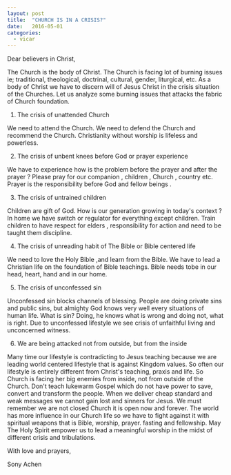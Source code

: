 ```yaml
---
layout: post
title:  "CHURCH IS IN A CRISIS?"
date:   2016-05-01
categories: 
  - vicar
---
```


Dear believers in Christ, 

The Church is the body of Christ. The Church is facing lot of burning issues  ie; traditional, theological, doctrinal, cultural, gender, liturgical, etc. As a body of
Christ we have to discern will of Jesus Christ in the crisis situation of the Churches. Let us analyze some burning issues that attacks the fabric of Church foundation.

1. The crisis of unattended Church

We need to attend the Church. We need to defend the Church and recommend the Church. Christianity without worship is lifeless and powerless.

2. The crisis of unbent knees before God or prayer experience

We have to experience how is the problem before the prayer and after the prayer ? Please pray for our companion , children , Church , country etc. Prayer is the responsibility before God and fellow beings . 

3. The crisis of untrained children

Children are gift of God. How is our generation growing in today's context ? In home we have switch or regulator for everything except children. Train children to have respect for elders , responsibility for action and need to be taught them discipline. 

4. The crisis of unreading habit of The Bible or Bible centered life

We need to love the Holy Bible ,and learn from the Bible. We have to lead a Christian life on the foundation of Bible teachings. Bible needs tobe in our head, heart, hand and in our home.

5. The crisis of unconfessed sin

Unconfessed sin blocks channels of blessing. People are doing private sins and public sins, but almighty God knows very well every situations of human life. What is sin? Doing, he knows what is wrong and doing not, what is right. Due to unconfessed lifestyle we see crisis of unfaithful living and unconcerned witness.

6. We are being attacked not from outside, but from the inside

Many time our lifestyle is contradicting to Jesus teaching because we are leading world centered lifestyle that is against Kingdom values. So often our lifestyle is entirely different from Christ's teaching, praxis and life. So Church is facing her big enemies from inside, not from outside of the Church. 
Don't teach lukewarm Gospel which do not have power to save, convert and transform the people. When we deliver cheap standard and weak messages we cannot gain lost and sinners for Jesus. We must  remember we are not closed Church it is open now and forever. The world has more influence in our Church life so we have to fight against it with spiritual weapons that is Bible, worship, prayer. fasting and fellowship. May The Holy Spirit empower us to lead a meaningful worship in the midst of different crisis and tribulations.



With love and prayers,	

Sony Achen 